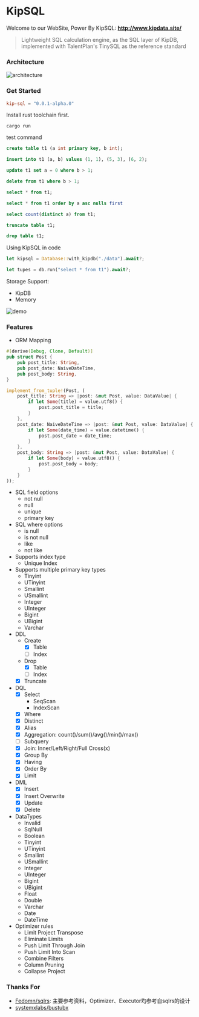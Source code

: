 # KipSQL 

Welcome to our WebSite, Power By KipSQL: 
**http://www.kipdata.site/**

> Lightweight SQL calculation engine, as the SQL layer of KipDB, implemented with TalentPlan's TinySQL as the reference standard

### Architecture
![architecture](./static/images/architecture.png)

### Get Started
``` toml
kip-sql = "0.0.1-alpha.0"
```

Install rust toolchain first.
```
cargo run
```
test command
```sql
create table t1 (a int primary key, b int);

insert into t1 (a, b) values (1, 1), (5, 3), (6, 2);

update t1 set a = 0 where b > 1;

delete from t1 where b > 1;

select * from t1;

select * from t1 order by a asc nulls first

select count(distinct a) from t1;

truncate table t1;

drop table t1;
```
Using KipSQL in code
```rust
let kipsql = Database::with_kipdb("./data").await?;

let tupes = db.run("select * from t1").await?;
```
Storage Support:
- KipDB
- Memory

![demo](./static/images/demo.png)

### Features
- ORM Mapping
```rust
#[derive(Debug, Clone, Default)]
pub struct Post {
    pub post_title: String,
    pub post_date: NaiveDateTime,
    pub post_body: String,
}

implement_from_tuple!(Post, (
    post_title: String => |post: &mut Post, value: DataValue| {
        if let Some(title) = value.utf8() {
            post.post_title = title;
        }
    },
    post_date: NaiveDateTime => |post: &mut Post, value: DataValue| {
        if let Some(date_time) = value.datetime() {
            post.post_date = date_time;
        }
    },
    post_body: String => |post: &mut Post, value: DataValue| {
        if let Some(body) = value.utf8() {
            post.post_body = body;
        }
    }
));
```
- SQL field options
  - not null
  - null
  - unique
  - primary key
- SQL where options
  - is null
  - is not null
  - like
  - not like
- Supports index type
  - Unique Index
- Supports multiple primary key types
  - Tinyint
  - UTinyint
  - Smallint
  - USmallint
  - Integer
  - UInteger
  - Bigint
  - UBigint
  - Varchar
- DDL
  - Create
    - [x] Table
    - [ ] Index
  - Drop
    - [x] Table
    - [ ] Index
  - [x] Truncate
- DQL
  - [x] Select
    - SeqScan
    - IndexScan
  - [x] Where
  - [x] Distinct
  - [x] Alias
  - [x] Aggregation: count()/sum()/avg()/min()/max()
  - [ ] Subquery
  - [x] Join: Inner/Left/Right/Full Cross(x)
  - [x] Group By
  - [x] Having
  - [x] Order By
  - [x] Limit
- DML
  - [x] Insert
  - [x] Insert Overwrite
  - [x] Update
  - [x] Delete
- DataTypes
  - Invalid
  - SqlNull
  - Boolean
  - Tinyint
  - UTinyint
  - Smallint
  - USmallint
  - Integer
  - UInteger
  - Bigint
  - UBigint
  - Float
  - Double
  - Varchar
  - Date
  - DateTime
- Optimizer rules
  - Limit Project Transpose
  - Eliminate Limits
  - Push Limit Through Join
  - Push Limit Into Scan
  - Combine Filters
  - Column Pruning
  - Collapse Project

### Thanks For
- [Fedomn/sqlrs](https://github.com/Fedomn/sqlrs): 主要参考资料，Optimizer、Executor均参考自sqlrs的设计
- [systemxlabs/bustubx](https://github.com/systemxlabs/bustubx)
